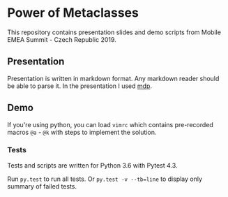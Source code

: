 # Power of Metaclasses
This repository contains presentation slides and demo scripts from Mobile EMEA Summit - Czech Republic 2019.

## Presentation
Presentation is written in markdown format. Any markdown reader should be able to parse it. In the presentation I used [mdp](https://github.com/visit1985/mdp).

## Demo
If you're using python, you can load `vimrc` which contains pre-recorded macros `@a` - `@k` with steps to implement the solution.

### Tests
Tests and scripts are written for Python 3.6 with Pytest 4.3.

Run `py.test` to run all tests. Or `py.test -v --tb=line` to display only summary of failed tests.
